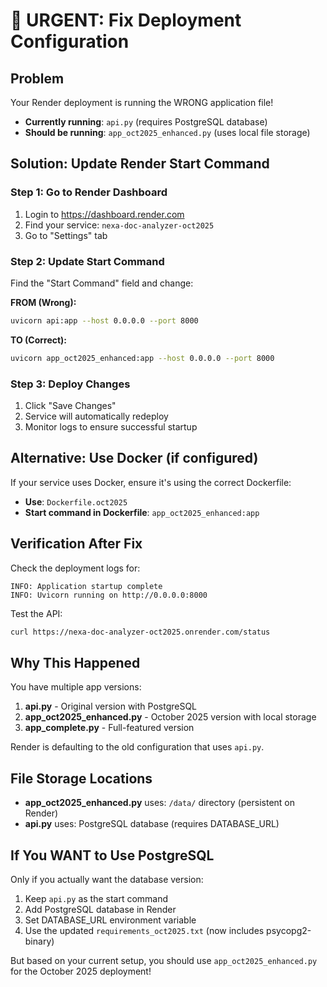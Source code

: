 # 🚨 URGENT: Fix Deployment Configuration

## Problem
Your Render deployment is running the WRONG application file!
- **Currently running**: `api.py` (requires PostgreSQL database)  
- **Should be running**: `app_oct2025_enhanced.py` (uses local file storage)

## Solution: Update Render Start Command

### Step 1: Go to Render Dashboard
1. Login to https://dashboard.render.com
2. Find your service: `nexa-doc-analyzer-oct2025`
3. Go to "Settings" tab

### Step 2: Update Start Command
Find the "Start Command" field and change:

**FROM (Wrong):**
```bash
uvicorn api:app --host 0.0.0.0 --port 8000
```

**TO (Correct):**
```bash
uvicorn app_oct2025_enhanced:app --host 0.0.0.0 --port 8000
```

### Step 3: Deploy Changes
1. Click "Save Changes"
2. Service will automatically redeploy
3. Monitor logs to ensure successful startup

## Alternative: Use Docker (if configured)

If your service uses Docker, ensure it's using the correct Dockerfile:
- **Use**: `Dockerfile.oct2025` 
- **Start command in Dockerfile**: `app_oct2025_enhanced:app`

## Verification After Fix

Check the deployment logs for:
```
INFO: Application startup complete
INFO: Uvicorn running on http://0.0.0.0:8000
```

Test the API:
```bash
curl https://nexa-doc-analyzer-oct2025.onrender.com/status
```

## Why This Happened

You have multiple app versions:
1. **api.py** - Original version with PostgreSQL
2. **app_oct2025_enhanced.py** - October 2025 version with local storage
3. **app_complete.py** - Full-featured version

Render is defaulting to the old configuration that uses `api.py`.

## File Storage Locations

- **app_oct2025_enhanced.py** uses: `/data/` directory (persistent on Render)
- **api.py** uses: PostgreSQL database (requires DATABASE_URL)

## If You WANT to Use PostgreSQL

Only if you actually want the database version:
1. Keep `api.py` as the start command
2. Add PostgreSQL database in Render
3. Set DATABASE_URL environment variable
4. Use the updated `requirements_oct2025.txt` (now includes psycopg2-binary)

But based on your current setup, you should use `app_oct2025_enhanced.py` for the October 2025 deployment!

